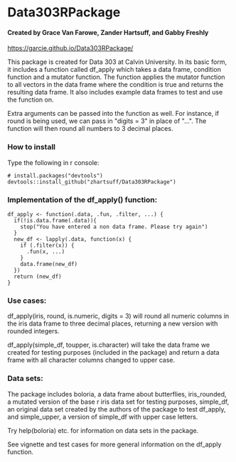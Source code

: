 # Data303RPackage
#### Created by Grace Van Farowe, Zander Hartsuff, and Gabby Freshly
https://garcie.github.io/Data303RPackage/

This package is created for Data 303 at Calvin University. In its basic form, it includes a function called df_apply which takes a data frame, condition function and a mutator function. The function applies the mutator function to all vectors in the data frame where the condition is true and returns the resulting data frame. It also includes example data frames to test and use the function on. 

Extra arguments can be passed into the function as well. For instance, if round is being used, we can pass in "digits = 3" in place of "...". The function will then round all numbers to 3 decimal places.

### How to install

Type the following in r console:

```{r}
# install.packages("devtools")
devtools::install_github("zhartsuff/Data303RPackage")
```

### Implementation of the df_apply() function:

```{r}
df_apply <- function(.data, .fun, .filter, ...) {
  if(!is.data.frame(.data)){
    stop("You have entered a non data frame. Please try again")
  }
  new_df <- lapply(.data, function(x) {
    if (.filter(x)) {
      .fun(x, ...)
    }
    data.frame(new_df)
  })
  return (new_df)
}
```
### Use cases:

df_apply(iris, round, is.numeric, digits = 3) will round all numeric columns in the iris data frame to three decimal places, returning a new version with rounded integers.

df_apply(simple_df, toupper, is.character) will take the data frame we created for testing purposes (included in the package) and return a data frame with all character columns changed to upper case.

### Data sets:

The package includes boloria, a data frame about butterflies, iris_rounded, a mutated version of the base r iris data set for testing purposes, simple_df, an original data set created by the authors of the package to test df_apply, and simple_upper, a version of simple_df with upper case letters.

Try help(boloria) etc. for information on data sets in the package.

See vignette and test cases for more general information on the df_apply function.
